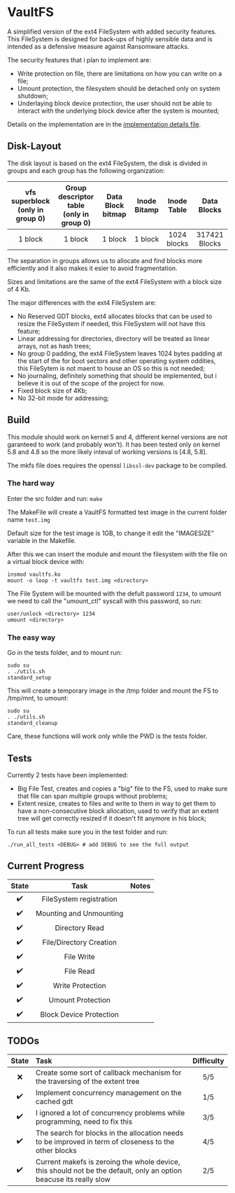 # VaultFS
A simplified version of the ext4 FileSystem with added security features. This FileSystem is designed for back-ups of highly sensible data and is intended as a defensive measure against Ransomware attacks.

The security features that i plan to implement are:
- Write protection on file, there are limitations on how you can write on a file;
- Umount protection, the filesystem should be detached only on system shutdown;
- Underlaying block device protection, the user should not be able to interact with the underlying block device after the system is mounted;

Details on the implementation are in the [implementation details file](docs/Implemention%20details%20of%20the%20protections.md).

## Disk-Layout

The disk layout is based on the ext4 FileSystem, the disk is divided in groups and each group has the following organization: 

| vfs superblock <br/> (only in group 0) | Group descriptor table <br/> (only in group 0) | Data Block bitmap | Inode Bitamp | Inode Table | Data Blocks |
|:-:|:-:|:-:|:-:|:-:|:-:|
| 1 block | 1 block | 1 block | 1 block | 1024 blocks | 317421 Blocks |

The separation in groups allows us to allocate and find blocks more efficiently and it also makes it esier to avoid fragmentation.

Sizes and limitations are the same of the ext4 FileSystem with a block size of 4 Kb.

The major differences with the ext4 FileSystem are:
- No Reserved GDT blocks, ext4 allocates blocks that can be used to resize the FileSystem if needed, this FileSystem will not have this feature;
- Linear addressing for directories, directory will be treated as linear arrays, not as hash trees;
- No group 0 padding, the ext4 FileSystem leaves 1024 bytes padding at the start of the for boot sectors and other operating system oddities, this FileSytem is not maent to house an OS so this is not needed;
- No journaling, definitely something that should be implemented, but i believe it is out of the scope of the project for now.
- Fixed block size of 4Kb;
- No 32-bit mode for addressing;

## Build

This module should work on kernel 5 and 4, different kernel versions are not garanteed to work (and probably won't). It has been tested only on kernel 5.8 and 4.8 so the more likely inteval of working versions is \[4.8, 5.8\].

The mkfs file does requires the openssl ```libssl-dev``` package to be compiled.

### The hard way

Enter the src folder and run: ```make```

The MakeFile will create a VaultFS formatted test image in the current folder name ```test.img```

Default size for the test image is 1GB, to change it edit the "IMAGESIZE" variable in the Makefile.

After this we can insert the module and mount the filesystem with the file on a virtual block device with:

```
insmod vaultfs.ko
mount -o loop -t vaultfs test.img <directory>
```

The File System will be mounted with the defult password ```1234```, to umount we need to call the "umount_ctl" syscall with this password, so run:

```
user/unlock <directory> 1234
umount <directory>
```

### The easy way

Go in the tests folder, and to mount run:

```
sudo su
. ./utils.sh
standard_setup
```

This will create a temporary image in the /tmp folder and mount the FS to /tmp/mnt, to umount:

```
sudo su
. ./utils.sh
standard_cleanup
```

Care, these functions will work only while the PWD is the tests folder.

## Tests

Currently 2 tests have been implemented:
- Big File Test, creates and copies a "big" file to the FS, used to make sure that file can span multiple groups without problems;
- Extent resize, creates to files and write to them in way to get them to have a non-consecutive block allocation, used to verify that an extent tree will get correctly resized if it doesn't fit anymore in his block;

To run all tests make sure you in the test folder and run:

```
./run_all_tests <DEBUG> # add DEBUG to see the full output
```

## Current Progress

| State | Task | Notes |
|:-:|:-:|:-:|
| :heavy_check_mark: | FileSystem registration | |
| :heavy_check_mark: | Mounting and Unmounting | |
| :heavy_check_mark: | Directory Read | |
| :heavy_check_mark: | File/Directory Creation | |
| :heavy_check_mark: | File Write | |
| :heavy_check_mark: | File Read | |
| :heavy_check_mark: | Write Protection | |
| :heavy_check_mark: | Umount Protection | |
| :heavy_check_mark: | Block Device Protection | |

## TODOs

| State | Task | Difficulty |
|:-:|:-|:-:|
|:x:| Create some sort of callback mechanism for the traversing of the extent tree | 5/5 |
|:heavy_check_mark:| Implement concurrency management on the cached gdt | 1/5 |
|:heavy_check_mark:| I ignored a lot of concurrency problems while programming, need to fix this | 3/5 |
|:heavy_check_mark:| The search for blocks in the allocation needs to be improved in term of closeness to the other blocks | 4/5 |
|:heavy_check_mark:| Current makefs is zeroing the whole device, this should not be the default, only an option beacuse its really slow | 2/5 |
